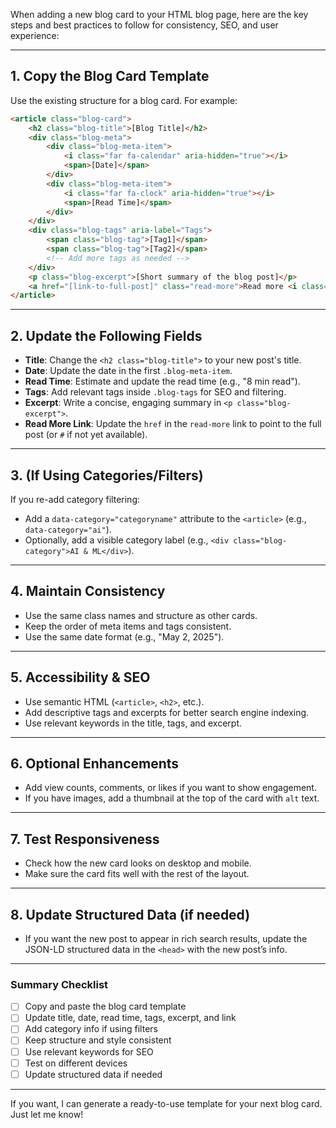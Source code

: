 When adding a new blog card to your HTML blog page, here are the key steps and best practices to follow for consistency, SEO, and user experience:

---

## 1. **Copy the Blog Card Template**

Use the existing structure for a blog card. For example:
```html
<article class="blog-card">
    <h2 class="blog-title">[Blog Title]</h2>
    <div class="blog-meta">
        <div class="blog-meta-item">
            <i class="far fa-calendar" aria-hidden="true"></i>
            <span>[Date]</span>
        </div>
        <div class="blog-meta-item">
            <i class="far fa-clock" aria-hidden="true"></i>
            <span>[Read Time]</span>
        </div>
    </div>
    <div class="blog-tags" aria-label="Tags">
        <span class="blog-tag">[Tag1]</span>
        <span class="blog-tag">[Tag2]</span>
        <!-- Add more tags as needed -->
    </div>
    <p class="blog-excerpt">[Short summary of the blog post]</p>
    <a href="[link-to-full-post]" class="read-more">Read more <i class="fas fa-arrow-right" aria-hidden="true"></i></a>
</article>
```

---

## 2. **Update the Following Fields**

- **Title**: Change the `<h2 class="blog-title">` to your new post's title.
- **Date**: Update the date in the first `.blog-meta-item`.
- **Read Time**: Estimate and update the read time (e.g., "8 min read").
- **Tags**: Add relevant tags inside `.blog-tags` for SEO and filtering.
- **Excerpt**: Write a concise, engaging summary in `<p class="blog-excerpt">`.
- **Read More Link**: Update the `href` in the `read-more` link to point to the full post (or `#` if not yet available).

---

## 3. **(If Using Categories/Filters)**
If you re-add category filtering:
- Add a `data-category="categoryname"` attribute to the `<article>` (e.g., `data-category="ai"`).
- Optionally, add a visible category label (e.g., `<div class="blog-category">AI & ML</div>`).

---

## 4. **Maintain Consistency**
- Use the same class names and structure as other cards.
- Keep the order of meta items and tags consistent.
- Use the same date format (e.g., "May 2, 2025").

---

## 5. **Accessibility & SEO**
- Use semantic HTML (`<article>`, `<h2>`, etc.).
- Add descriptive tags and excerpts for better search engine indexing.
- Use relevant keywords in the title, tags, and excerpt.

---

## 6. **Optional Enhancements**
- Add view counts, comments, or likes if you want to show engagement.
- If you have images, add a thumbnail at the top of the card with `alt` text.

---

## 7. **Test Responsiveness**
- Check how the new card looks on desktop and mobile.
- Make sure the card fits well with the rest of the layout.

---

## 8. **Update Structured Data (if needed)**
- If you want the new post to appear in rich search results, update the JSON-LD structured data in the `<head>` with the new post’s info.

---

### **Summary Checklist**
- [ ] Copy and paste the blog card template
- [ ] Update title, date, read time, tags, excerpt, and link
- [ ] Add category info if using filters
- [ ] Keep structure and style consistent
- [ ] Use relevant keywords for SEO
- [ ] Test on different devices
- [ ] Update structured data if needed

---

If you want, I can generate a ready-to-use template for your next blog card. Just let me know!

